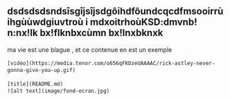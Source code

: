 ## dsdsdsdsndsîsgîjsîjsdgôihdfôundcqcdfmsooirrùihgùùwdgiuvtroù i mdxoitrhoùKSD:dmvnb! n:nx!lk bx!flknbxcùmn bx!lnxbknxk

ma vie est une blague , et ce contenue en est un exemple

	[vidéo](https://media.tenor.com/o656qFKDzeUAAAAC/rick-astley-never-gonna-give-you-up.gif)

    [title](README.md)
    ![alt text](image/fond-ecran.jpg)

